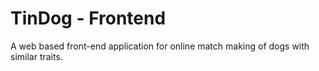 # TinDog - Frontend
A web based front-end application for online match making of dogs with similar traits.
